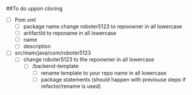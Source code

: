 ##To do uppon cloning

- [ ] Pom.xml
    - [ ] package name change roboter5123 to repoowner in all lowercase
    - [ ] artifactId to reponame in all lowercase
    - [ ] name
    - [ ] description
- [ ] src/main/java/com/roboter5123
    - [ ] change roboter5123 to the repoowner in all lowercase
        - [ ] /backend-template
            - [ ] rename template to your repo name in all lowercase 
            - [ ] package statements (should happen with previouse steps if refactor/rename is used)

